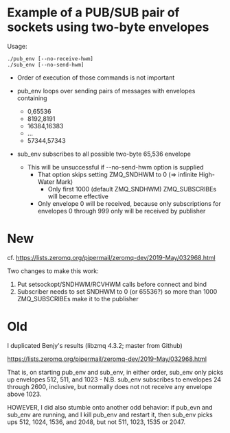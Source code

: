 # Example of a PUB/SUB pair of sockets using two-byte envelopes

Usage:

    ./pub_env [--no-receive-hwm]
    ./sub_env [--no-send-hwm]

- Order of execution of those commands is not important

- pub_env loops over sending pairs of messages with envelopes containing
  - 0,65536
  - 8192,8191
  - 16384,16383
  - ...
  - 57344,57343

- sub_env subscribes to all possible two-byte 65,536 envelope
  - This will be unsuccessful if --no-send-hwm option is supplied
    - That option skips setting ZMQ_SNDHWM to 0 (=> infinite High-Water Mark)
      - Only first 1000 (default ZMQ_SNDHWM) ZMQ_SUBSCRIBEs will become effective
    - Only envelope 0 will be received, because only subscriptions for envelopes 0 through 999 only will be received by publisher

# New

cf. https://lists.zeromq.org/pipermail/zeromq-dev/2019-May/032968.html

Two changes to make this work:

1. Put setsockopt/SNDHWM/RCVHWM calls before connect and bind
2. Subscriber needs to set SNDHWM to 0 (or 65536?) so more than 1000 ZMQ_SUBSCRIBEs make it to the publisher


# Old

I duplicated Benjy's results (libzmq 4.3.2; master from Github)

  https://lists.zeromq.org/pipermail/zeromq-dev/2019-May/032968.html

That is, on starting pub_env and sub_env, in either order, sub_env only picks up envelopes 512, 511, and 1023 - N.B. sub_env subscribes to envelopes 24 through 2600, inclusive, but normally does not not receive any envelope above 1023.

HOWEVER, I did also stumble onto another odd behavior:  if pub_evn and sub_env are running, and I kill pub_env and restart it, then sub_env picks ups 512, 1024, 1536, and 2048, but not 511, 1023, 1535 or 2047.
